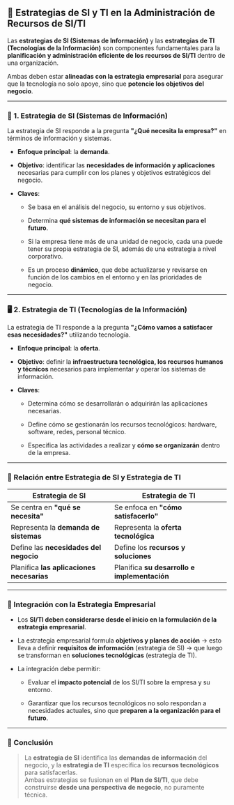 ## 🔄 Estrategias de SI y TI en la Administración de Recursos de SI/TI

Las **estrategias de SI (Sistemas de Información)** y las **estrategias de TI (Tecnologías de la Información)** son componentes fundamentales para la **planificación y administración eficiente de los recursos de SI/TI** dentro de una organización.

Ambas deben estar **alineadas con la estrategia empresarial** para asegurar que la tecnología no solo apoye, sino que **potencie los objetivos del negocio**.

---

### 🧠 1. Estrategia de SI (Sistemas de Información)

La estrategia de SI responde a la pregunta **"¿Qué necesita la empresa?"** en términos de información y sistemas.

- **Enfoque principal**: la **demanda**.
    
- **Objetivo**: identificar las **necesidades de información y aplicaciones** necesarias para cumplir con los planes y objetivos estratégicos del negocio.
    
- **Claves**:
    
    - Se basa en el análisis del negocio, su entorno y sus objetivos.
        
    - Determina **qué sistemas de información se necesitan para el futuro**.
        
    - Si la empresa tiene más de una unidad de negocio, cada una puede tener su propia estrategia de SI, además de una estrategia a nivel corporativo.
        
    - Es un proceso **dinámico**, que debe actualizarse y revisarse en función de los cambios en el entorno y en las prioridades de negocio.
        

---

### 🖥️ 2. Estrategia de TI (Tecnologías de la Información)

La estrategia de TI responde a la pregunta **"¿Cómo vamos a satisfacer esas necesidades?"** utilizando tecnología.

- **Enfoque principal**: la **oferta**.
    
- **Objetivo**: definir la **infraestructura tecnológica, los recursos humanos y técnicos** necesarios para implementar y operar los sistemas de información.
    
- **Claves**:
    
    - Determina cómo se desarrollarán o adquirirán las aplicaciones necesarias.
        
    - Define cómo se gestionarán los recursos tecnológicos: hardware, software, redes, personal técnico.
        
    - Especifica las actividades a realizar y **cómo se organizarán** dentro de la empresa.
        

---

### 🔗 Relación entre Estrategia de SI y Estrategia de TI

|Estrategia de SI|Estrategia de TI|
|---|---|
|Se centra en **"qué se necesita"**|Se enfoca en **"cómo satisfacerlo"**|
|Representa la **demanda de sistemas**|Representa la **oferta tecnológica**|
|Define las **necesidades del negocio**|Define los **recursos y soluciones**|
|Planifica **las aplicaciones necesarias**|Planifica **su desarrollo e implementación**|

---

### 🧩 Integración con la Estrategia Empresarial

- Los **SI/TI deben considerarse desde el inicio en la formulación de la estrategia empresarial**.
    
- La estrategia empresarial formula **objetivos y planes de acción** → esto lleva a definir **requisitos de información** (estrategia de SI) → que luego se transforman en **soluciones tecnológicas** (estrategia de TI).
    
- La integración debe permitir:
    
    - Evaluar el **impacto potencial** de los SI/TI sobre la empresa y su entorno.
        
    - Garantizar que los recursos tecnológicos no solo respondan a necesidades actuales, sino que **preparen a la organización para el futuro**.
        

---

### 📌 Conclusión

> La **estrategia de SI** identifica las **demandas de información** del negocio, y la **estrategia de TI** especifica los **recursos tecnológicos** para satisfacerlas.  
> Ambas estrategias se fusionan en el **Plan de SI/TI**, que debe construirse **desde una perspectiva de negocio**, no puramente técnica.

